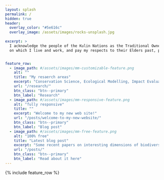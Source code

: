 ```yaml
---
layout: splash
permalink: /
hidden: true
header:
  overlay_color: "#5e616c"
  overlay_image: /assets/images/rocks-unsplash.jpg
 
excerpt: >
  I acknowledge the people of the Kulin Nations as the Traditional Owners of the land
  on which I live and work, and pay my respects to their Elders past, present and future.


feature_row:
  - image_path: #/assets/images/mm-customizable-feature.png
    alt: ""
    title: "My resaerch areas"
    excerpt: "Conservation Science, Ecological Modelling, Impact Evaluation, Conservation Policy"
    url: "/research/"
    btn_class: "btn--primary"
    btn_label: "Research"
  - image_path: #/assets/images/mm-responsive-feature.png
    alt: "fully responsive"
    title: ""
    excerpt: "Welcome to my new web site!"
    url: "/posts/welcome-to-my-new-website/"
    btn_class: "btn--primary"
    btn_label: "Blog post"
  - image_path: #/assets/images/mm-free-feature.png
    alt: "100% free"
    title: "Latest blog post"
    excerpt: "Some recent papers on interesting dimensions of biodiversity offsetting"
    url: "/posts/"
    btn_class: "btn--primary"
    btn_label: "Read about it here"      
---
```


{% include feature_row %}
